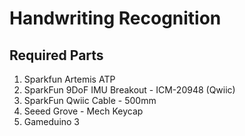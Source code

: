 # Handwriting Recognition

## Required Parts
1. Sparkfun Artemis ATP
2. SparkFun 9DoF IMU Breakout - ICM-20948 (Qwiic)
3. SparkFun Qwiic Cable - 500mm
4. Seeed Grove - Mech Keycap
5. Gameduino 3

